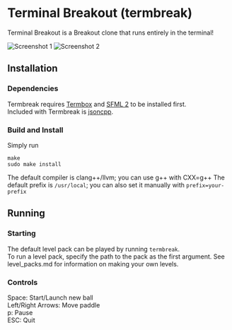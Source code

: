 # Terminal Breakout (termbreak)

Terminal Breakout is a Breakout clone that runs entirely in the terminal!


![Screenshot 1](https://raw.githubusercontent.com/ElliotLockerman/termbreak/master/img/img1.png)
![Screenshot 2](https://raw.githubusercontent.com/ElliotLockerman/termbreak/master/img/img2.png)


## Installation

### Dependencies

Termbreak requires [Termbox](https://github.com/nsf/termbox) and [SFML 2](http://www.sfml-dev.org/) to be installed first.  
Included with Termbreak is [jsoncpp](https://github.com/open-source-parsers/jsoncpp).

### Build and Install

Simply run

	make
	sudo make install

The default compiler is clang++/llvm; you can use g++ with CXX=g++
The default prefix is `/usr/local`; you can also set it manually with `prefix=your-prefix`


## Running

### Starting

The default level pack can be played by running `termbreak`.  
To run a level pack, specify the path to the pack as the first argument. See level_packs.md for information on making your own levels.   

### Controls

Space: Start/Launch new ball   
Left/Right Arrows: Move paddle  
p: Pause  
ESC: Quit             